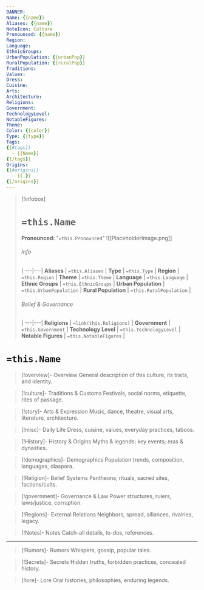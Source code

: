 ```yaml
---
BANNER:
Name: {{name}}
Aliases: {{name}}
NoteIcon: Culture
Pronounced: {{name}}
Region:
Language:
EthnicGroups:
UrbanPopulation: {{urbanPop}}
RuralPopulation: {{ruralPop}}
Traditions:
Values:
Dress:
Cuisine:
Arts:
Architecture:
Religions:
Government:
TechnologyLevel:
NotableFigures:
Theme:
Color: {{color}}
Type: {{type}}
Tags:
{{#tags}}
  - {{Name}}
{{/tags}}
Origins:
{{#origins}}
  - {{.}}
{{/origins}}
---
```


> [!infobox]
> # `=this.Name`
> **Pronounced:**  "`=this.Pronounced`"
> ![[PlaceholderImage.png]]
> ###### Info
>  |
> ---|---|
> **Aliases** | `=this.Aliases` |
> **Type** | `=this.Type` |
> **Region** | `=this.Region` |
> **Theme** | `=this.Theme` |
> **Language** | `=this.Language` |
> **Ethnic Groups** | `=this.EthnicGroups` |
> **Urban Population** | `=this.UrbanPopulation` |
> **Rural Population** | `=this.RuralPopulation` |
> ###### Belief & Governance
>  |
> ---|---|
> **Religions** | `=link(this.Religions)` |
> **Government** | `=this.Government` |
> **Technology Level** | `=this.TechnologyLevel` |
> **Notable Figures** | `=this.NotableFigures` |

# **`=this.Name`**

> [!overview]- Overview
> General description of this culture, its traits, and identity.

> [!culture]- Traditions & Customs
> Festivals, social norms, etiquette, rites of passage.

> [!story]- Arts & Expression
> Music, dance, theatre, visual arts, literature, architecture.

> [!misc]- Daily Life
> Dress, cuisine, values, everyday practices, taboos.

> [!History]- History & Origins
> Myths & legends; key events; eras & dynasties.

> [!demographics]- Demographics
> Population trends, composition, languages, diaspora.

> [!Religion]- Belief Systems
> Pantheons, rituals, sacred sites, factions/cults.

> [!government]- Governance & Law
> Power structures, rulers, laws/justice, corruption.

> [!Regions]- External Relations
> Neighbors, spread, alliances, rivalries, legacy.

> [!Notes]- Notes
> Catch-all details, to-dos, references.

---

> [!Rumors]- Rumors
> Whispers, gossip, popular tales.

> [!Secrets]- Secrets
> Hidden truths, forbidden practices, concealed history.

> [!lore]- Lore
> Oral histories, philosophies, enduring legends.
